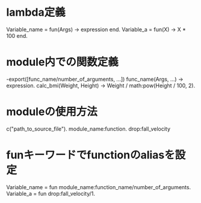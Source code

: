 
# lambda定義
Variable_name = fun(Args) -> expression end.
		Variable_a = fun(X) -> X * 100 end.

# module内での関数定義
-export([func_name/number_of_arguments, ...])
func_name(Args, ...) -> expression.
		calc_bmi(Weight, Height) -> Weight / math:pow(Height / 100, 2).

# moduleの使用方法
c("path_to_source_file").
module_name:function.
		drop:fall_velocity

# funキーワードでfunctionのaliasを設定
Variable_name = fun module_name:function_name/number_of_arguments.
		Variable_a = fun drop:fall_velocity/1.
